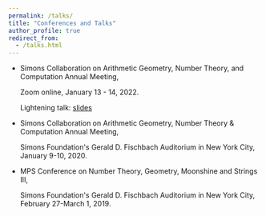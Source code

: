 ```yaml
---
permalink: /talks/
title: "Conferences and Talks"
author_profile: true
redirect_from:
  - /talks.html
---
```

  * Simons Collaboration on Arithmetic Geometry, Number Theory, and Computation Annual Meeting,

    Zoom online, January 13 - 14, 2022.
    
    Lightening talk: [slides](https://kaiqi-yang1994.github.io/files/Simons2022/Simons_2022_presentation_Equivariant_Burnside_groups.pdf)
  * Simons Collaboration on Arithmetic Geometry, Number Theory & Computation Annual Meeting,

    Simons Foundation's Gerald D. Fischbach Auditorium in New York City, January 9-10, 2020.
  * MPS Conference on Number Theory, Geometry, Moonshine and Strings III,
  
    Simons Foundation's Gerald D. Fischbach Auditorium in New York City, February 27-March 1, 2019.



